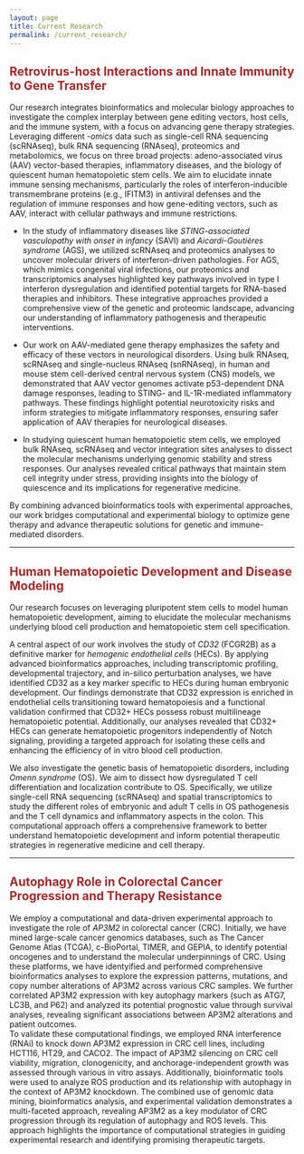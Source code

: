 ```yaml
---
layout: page
title: Current Research
permalink: /current_research/
---
```


## <span style="color:brown"> Retrovirus-host Interactions and Innate Immunity to Gene Transfer </span>

Our research integrates bioinformatics and molecular biology approaches to investigate the complex interplay between gene editing vectors, host cells, and the immune system, with a focus on advancing gene therapy strategies.  
Leveraging different *-omics* data such as single-cell RNA sequencing (scRNAseq), bulk RNA sequencing (RNAseq), proteomics and metabolomics, we focus on three broad projects: adeno-associated virus (AAV) vector-based therapies, inflammatory diseases, and the biology of quiescent human hematopoietic stem cells. We aim to elucidate innate immune sensing mechanisms, particularly the roles of interferon-inducible transmembrane proteins (e.g., IFITM3) in antiviral defenses and the regulation of immune responses and how gene-editing vectors, such as AAV, interact with cellular pathways and immune restrictions.

- In the study of inflammatory diseases like *STING-associated vasculopathy with onset in infancy* (SAVI) and *Aicardi-Goutières syndrome* (AGS), we utilized scRNAseq and proteomics analyses to uncover molecular drivers of interferon-driven pathologies. For AGS, which mimics congenital viral infections, our proteomics and transcriptomics analyses highlighted key pathways involved in type I interferon dysregulation and identified potential targets for RNA-based therapies and inhibitors. These integrative approaches provided a comprehensive view of the genetic and proteomic landscape, advancing our understanding of inflammatory pathogenesis and therapeutic interventions.

- Our work on AAV-mediated gene therapy emphasizes the safety and efficacy of these vectors in neurological disorders. Using bulk RNAseq, scRNAseq and single-nucleus RNAseq (snRNAseq), in human and mouse stem cell-derived central nervous system (CNS) models, we demonstrated that AAV vector genomes activate p53-dependent DNA damage responses, leading to STING- and IL-1R-mediated inflammatory pathways. These findings highlight potential neurotoxicity risks and inform strategies to mitigate inflammatory responses, ensuring safer application of AAV therapies for neurological diseases.

- In studying quiescent human hematopoietic stem cells, we employed bulk RNAseq, scRNAseq and vector integration sites analyses to dissect the molecular mechanisms underlying genomic stability and stress responses. Our analyses revealed critical pathways that maintain stem cell integrity under stress, providing insights into the biology of quiescence and its implications for regenerative medicine.

By combining advanced bioinformatics tools with experimental approaches, our work bridges computational and experimental biology to optimize gene therapy and advance therapeutic solutions for genetic and immune-mediated disorders.


---


## <span style="color:brown"> Human Hematopoietic Development and Disease Modeling </span>

Our research focuses on leveraging pluripotent stem cells to model human hematopoietic development, aiming to elucidate the molecular mechanisms underlying blood cell production and hematopoietic stem cell specification.

A central aspect of our work involves the study of *CD32* (FCGR2B) as a definitive marker for *hemogenic endothelial cells* (HECs). By applying advanced bioinformatics approaches, including transcriptomic profiling, developmental trajectory, and in-silico perturbation analyses, we have identified CD32 as a key marker specific to HECs during human embryonic development. Our findings demonstrate that CD32 expression is enriched in endothelial cells transitioning toward hematopoiesis and a functional validation confirmed that CD32+ HECs possess robust multilineage hematopoietic potential. Additionally, our analyses revealed that CD32+ HECs can generate hematopoietic progenitors independently of Notch signaling, providing a targeted approach for isolating these cells and enhancing the efficiency of in vitro blood cell production.

We also investigate the genetic basis of hematopoietic disorders, including *Omenn syndrome* (OS). We aim to dissect how dysregulated T cell differentiation and localization contribute to OS. Specifically, we utilize single-cell RNA sequencing (scRNAseq) and spatial transcriptomics to study the different roles of embryonic and adult T cells in OS pathogenesis and the T cell dynamics and inflammatory aspects in the colon. This computational approach offers a comprehensive framework to better understand hematopoietic development and inform potential therapeutic strategies in regenerative medicine and cell therapy.


---


## <span style="color:brown"> Autophagy Role in Colorectal Cancer Progression and Therapy Resistance </span>

We employ a computational and data-driven experimental approach to investigate the role of *AP3M2* in colorectal cancer (CRC). Initially, we have mined large-scale cancer genomics databases, such as The Cancer Genome Atlas (TCGA), c-BioPortal, TIMER, and GEPIA, to identify potential oncogenes and to understand the molecular underpinnings of CRC. Using these platforms, we have identyified and performed comprehensive bioinformatics analyses to explore the expression patterns, mutations, and copy number alterations of AP3M2 across various CRC samples. We further correlated AP3M2 expression with key autophagy markers (such as ATG7, LC3B, and P62) and analyzed its potential prognostic value through survival analyses, revealing significant associations between AP3M2 alterations and patient outcomes.  
To validate these computational findings, we employed RNA interference (RNAi) to knock down AP3M2 expression in CRC cell lines, including HCT116, HT29, and CACO2. The impact of AP3M2 silencing on CRC cell viability, migration, clonogenicity, and anchorage-independent growth was assessed through various in vitro assays. Additionally, bioinformatic tools were used to analyze ROS production and its relationship with autophagy in the context of AP3M2 knockdown. The combined use of genomic data mining, bioinformatics analysis, and experimental validation demonstrates a multi-faceted approach, revealing AP3M2 as a key modulator of CRC progression through its regulation of autophagy and ROS levels. This approach highlights the importance of computational strategies in guiding experimental research and identifying promising therapeutic targets.


